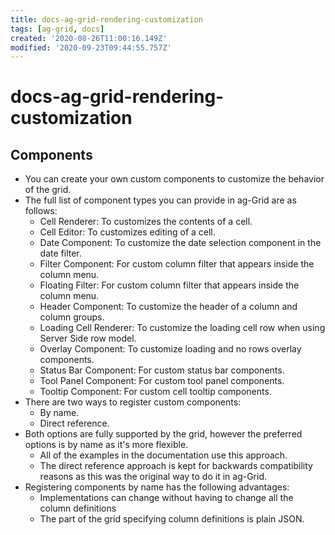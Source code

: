 ```yaml
---
title: docs-ag-grid-rendering-customization
tags: [ag-grid, docs]
created: '2020-08-26T11:00:16.149Z'
modified: '2020-09-23T09:44:55.757Z'
---
```


# docs-ag-grid-rendering-customization

## Components

- You can create your own custom components to customize the behavior of the grid. 
- The full list of component types you can provide in ag-Grid are as follows:
  - Cell Renderer: To customizes the contents of a cell.
  - Cell Editor: To customizes editing of a cell.
  - Date Component: To customize the date selection component in the date filter.
  - Filter Component: For custom column filter that appears inside the column menu.
  - Floating Filter: For custom column filter that appears inside the column menu.
  - Header Component: To customize the header of a column and column groups.
  - Loading Cell Renderer: To customize the loading cell row when using Server Side row model.
  - Overlay Component: To customize loading and no rows overlay components.
  - Status Bar Component: For custom status bar components.
  - Tool Panel Component: For custom tool panel components.
  - Tooltip Component: For custom cell tooltip components.
- There are two ways to register custom components:
  - By name.
  - Direct reference.
- Both options are fully supported by the grid, however the preferred options is by name as it's more flexible. 
  - All of the examples in the documentation use this approach. 
  - The direct reference approach is kept for backwards compatibility reasons as this was the original way to do it in ag-Grid.
- Registering components by name has the following advantages:
  - Implementations can change without having to change all the column definitions
  - The part of the grid specifying column definitions is plain JSON. 
